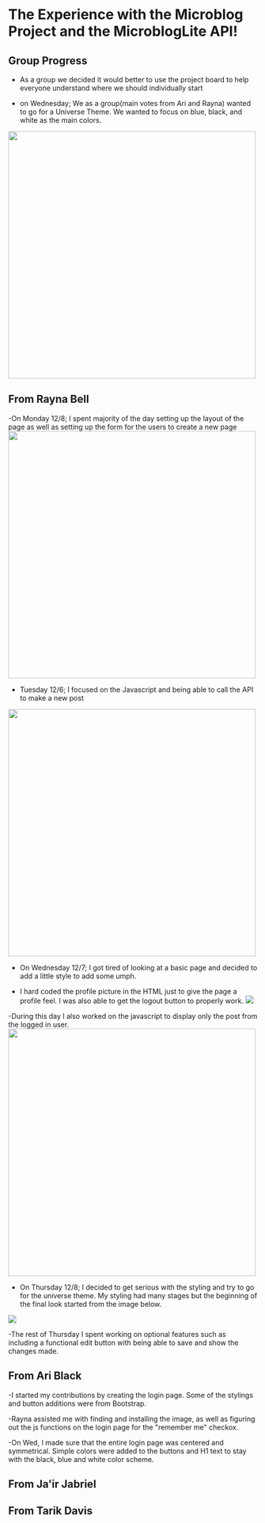 # The Experience with the Microblog Project and the MicroblogLite API!

<!-- Don't forget to read the [*MicroblogLite* API docs](https://microbloglite.herokuapp.com/docs/) and experiment with the API in *Postman!*

Practice and experimentation provide experience, and experience provides confidence. -->

## Group Progress
- As a group we decided it would better to use the project board to help everyone understand where we should individually start

- on Wednesday; We as a group(main votes from Ari and Rayna) wanted to go for a Universe Theme. We wanted to focus on blue, black, and white as the main colors.<br>

<img src="./images/progress/ProjectProgress.png" width=500>

## From Rayna Bell
-On Monday 12/8; I spent majority of the day setting up the layout of the page as well as setting up the form for the users to create a new page
<img src="./images/progress/ProfilePageRoughDraft.png" width=500>

- Tuesday 12/6; I focused on the Javascript and being able to call the API to make a new post
<img src="./images/progress/JavascriptPostApiCall.png" width=500>

- On Wednesday 12/7; I got tired of looking at a basic page and decided to add a little style to add some umph.

- I hard coded the profile picture in the HTML just to give the page a profile feel. I was also able to get the logout button to properly work. <img src="./images/progress/ProfilePageWithCss.png"> 

-During this day I also worked on the javascript to display only the post from the logged in user. <img src="./images/progress/JavascriptFetchLoggedInUsersPost.png" width=500>

- On Thursday 12/8; I decided to get serious with the styling and try to go for the universe theme. My styling had many stages but the beginning of the final look started from the image below.
<img src="./images/progress/ProfilePageFinalStage.png">

-The rest of Thursday I spent working on optional features such as including a functional edit button with being able to save and show the changes made.

## From Ari Black
-I started my contributions by creating the login page. Some of the stylings and button additions were from Bootstrap.

-Rayna assisted me with finding and installing the image, as well as figuring out the js functions on the login page for the "remember me" checkox. 

-On Wed, I made sure that the entire login page was centered and symmetrical. Simple colors were added to the buttons and H1 text to stay with the black, blue and white color scheme. 

## From Ja'ir Jabriel

## From Tarik Davis